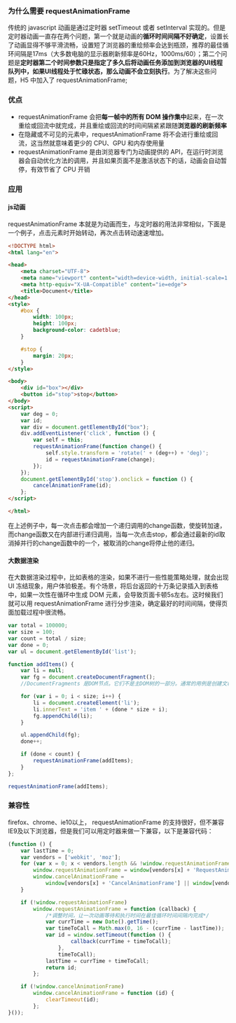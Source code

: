 ### 为什么需要 requestAnimationFrame
传统的 javascript 动画是通过定时器 setTimeout 或者 setInterval 实现的。但是定时器动画一直存在两个问题，第一个就是动画的**循环时间间隔不好确定**，设置长了动画显得不够平滑流畅，设置短了浏览器的重绘频率会达到瓶颈，推荐的最佳循环间隔是17ms（大多数电脑的显示器刷新频率是60Hz，1000ms/60）；第二个问题是**定时器第二个时间参数只是指定了多久后将动画任务添加到浏览器的UI线程队列中，如果UI线程处于忙碌状态，那么动画不会立刻执行**。为了解决这些问题，H5 中加入了 requestAnimationFrame;
### 优点
- requestAnimationFrame 会把**每一帧中的所有 DOM 操作集中**起来，在一次重绘或回流中就完成，并且重绘或回流的时间间隔紧紧跟随**浏览器的刷新频率**
- 在隐藏或不可见的元素中，requestAnimationFrame 将不会进行重绘或回流，这当然就意味着更少的 CPU、GPU 和内存使用量
- requestAnimationFrame 是由浏览器专门为动画提供的 API，在运行时浏览器会自动优化方法的调用，并且如果页面不是激活状态下的话，动画会自动暂停，有效节省了 CPU 开销
### 应用
#### js动画
requestAnimationFrame 本就是为动画而生，与定时器的用法非常相似，下面是一个例子，点击元素时开始转动，再次点击转动速速增加。
```html
<!DOCTYPE html>
<html lang="en">

<head>
    <meta charset="UTF-8">
    <meta name="viewport" content="width=device-width, initial-scale=1.0">
    <meta http-equiv="X-UA-Compatible" content="ie=edge">
    <title>Document</title>
</head>
<style>
    #box {
        width: 100px;
        height: 100px;
        background-color: cadetblue;
    }

    #stop {
        margin: 20px;
    }
</style>

<body>
    <div id="box"></div>
    <button id="stop">stop</button>
</body>
<script>
    var deg = 0;
    var id;
    var div = document.getElementById("box");
    div.addEventListener('click', function () {
        var self = this;
        requestAnimationFrame(function change() {
            self.style.transform = 'rotate(' + (deg++) + 'deg)';
            id = requestAnimationFrame(change);
        });
    });
    document.getElementById('stop').onclick = function () {
        cancelAnimationFrame(id);
    };
</script>

</html>
```
在上述例子中，每一次点击都会增加一个递归调用的change函数，使旋转加速，而change函数又在内部进行递归调用，当每一次点击stop，都会通过最新的id取消掉并行的change函数中的一个，被取消的change将停止他的递归。

#### 大数据渲染

在大数据渲染过程中，比如表格的渲染，如果不进行一些性能策略处理，就会出现 UI 冻结现象，用户体验极差。有个场景，将后台返回的十万条记录插入到表格中，如果一次性在循环中生成 DOM 元素，会导致页面卡顿5s左右。这时候我们就可以用 requestAnimationFrame 进行分步渲染，确定最好的时间间隔，使得页面加载过程中很流畅。
```js
var total = 100000;
var size = 100;
var count = total / size;
var done = 0;
var ul = document.getElementById('list');

function addItems() {
    var li = null;
    var fg = document.createDocumentFragment();
    //DocumentFragments 是DOM节点。它们不是主DOM树的一部分。通常的用例是创建文档片段，将元素附加到文档片段，然后将文档片段附加到DOM树。在DOM树中，文档片段被其所有的子元素所代替。

    for (var i = 0; i < size; i++) {
        li = document.createElement('li');
        li.innerText = 'item ' + (done * size + i);
        fg.appendChild(li);
    }

    ul.appendChild(fg);
    done++;

    if (done < count) {
        requestAnimationFrame(addItems);
    }
};

requestAnimationFrame(addItems);
```
### 兼容性
firefox、chrome、ie10以上， requestAnimationFrame 的支持很好，但不兼容 IE9及以下浏览器，但是我们可以用定时器来做一下兼容，以下是兼容代码：
```js
(function () {
    var lastTime = 0;
    var vendors = ['webkit', 'moz'];
    for (var x = 0; x < vendors.length && !window.requestAnimationFrame; ++x) {
        window.requestAnimationFrame = window[vendors[x] + 'RequestAnimationFrame'];
        window.cancelAnimationFrame =
            window[vendors[x] + 'CancelAnimationFrame'] || window[vendors[x] + 'CancelRequestAnimationFrame'];
    }

    if (!window.requestAnimationFrame)
        window.requestAnimationFrame = function (callback) {
            /*调整时间，让一次动画等待和执行时间在最佳循环时间间隔内完成*/
            var currTime = new Date().getTime();
            var timeToCall = Math.max(0, 16 - (currTime - lastTime));
            var id = window.setTimeout(function () {
                    callback(currTime + timeToCall);
                },
                timeToCall);
            lastTime = currTime + timeToCall;
            return id;
        };

    if (!window.cancelAnimationFrame)
        window.cancelAnimationFrame = function (id) {
            clearTimeout(id);
        };
}());
```